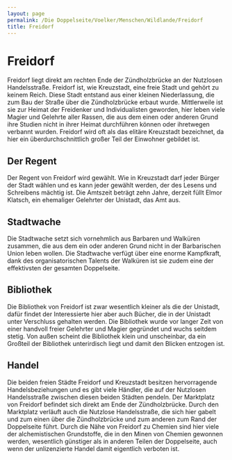 ```yaml
---
layout: page
permalink: /Die Doppelseite/Voelker/Menschen/Wildlande/Freidorf
title: Freidorf
---
```


# Freidorf

Freidorf liegt direkt am rechten Ende der Zündholzbrücke an der Nutzlosen Handelsstraße. Freidorf ist, wie Kreuzstadt, eine freie Stadt und gehört zu keinem Reich. Diese Stadt entstand aus einer kleinen Niederlassung, die zum Bau der Straße über die Zündholzbrücke erbaut wurde. Mittlerweile ist sie zur Heimat der Freidenker und Individualisten geworden, hier leben viele Magier und Gelehrte aller Rassen, die aus dem einen oder anderen Grund ihre Studien nicht in ihrer Heimat durchführen können oder ihretwegen verbannt wurden. Freidorf wird oft als das elitäre Kreuzstadt bezeichnet, da hier ein überdurchschnittlich großer Teil der Einwohner gebildet ist.

## Der Regent

Der Regent von Freidorf wird gewählt. Wie in Kreuzstadt darf jeder Bürger der Stadt wählen und es kann jeder gewählt werden, der des Lesens und Schreibens mächtig ist. Die Amtszeit beträgt zehn Jahre, derzeit füllt Elmor Klatsch, ein ehemaliger Gelehrter der Unistadt, das Amt aus.

## Stadtwache

Die Stadtwache setzt sich vornehmlich aus Barbaren und Walküren zusammen, die aus dem ein oder anderen Grund nicht in der Barbarischen Union leben wollen. Die Stadtwache verfügt über eine enorme Kampfkraft, dank des organisatorischen Talents der Walküren ist sie zudem eine der effektivsten der gesamten Doppelseite.

## Bibliothek

Die Bibliothek von Freidorf ist zwar wesentlich kleiner als die der Unistadt, dafür findet der Interessierte hier aber auch Bücher, die in der Unistadt unter Verschluss gehalten werden. Die Bibliothek wurde vor langer Zeit von einer handvoll freier Gelehrter und Magier gegründet und wuchs seitdem stetig. Von außen scheint die Bibliothek klein und unscheinbar, da ein Großteil der Bibliothek unterirdisch liegt und damit den Blicken entzogen ist.

## Handel

Die beiden freien Städte Freidorf und Kreuzstadt besitzen hervorragende Handelsbeziehungen und es gibt viele Händler, die auf der Nutzlosen Handelsstraße zwischen diesen beiden Städten pendeln. Der Marktplatz von Freidorf befindet sich direkt am Ende der Zündholzbrücke. Durch den Marktplatz verläuft auch die Nutzlose Handelsstraße, die sich hier gabelt und zum einen über die Zündholzbrücke und zum anderen zum Rand der Doppelseite führt. Durch die Nähe von Freidorf zu Chemien sind hier viele der alchemistischen Grundstoffe, die in den Minen von Chemien gewonnen werden, wesentlich günstiger als in anderen Teilen der Doppelseite, auch wenn der unlizenzierte Handel damit eigentlich verboten ist.


